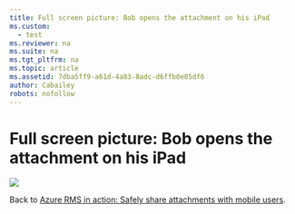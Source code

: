 ```yaml
---
title: Full screen picture: Bob opens the attachment on his iPad
ms.custom: 
  - test
ms.reviewer: na
ms.suite: na
ms.tgt_pltfrm: na
ms.topic: article
ms.assetid: 7dba5ff9-a61d-4a83-8adc-d6ffb0e85df6
author: Cabailey
robots: nofollow
---
```

# Full screen picture: Bob opens the attachment on his iPad
![](/Image/AzRMS_StoryboardEmaill3.PNG)

Back to [Azure RMS in action: Safely share attachments with mobile users](http://technet.microsoft.com/library/jj585026.aspx).

